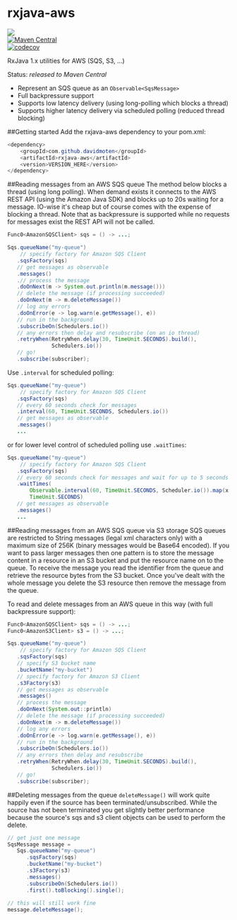 # rxjava-aws
<a href="https://travis-ci.org/davidmoten/rxjava-aws"><img src="https://travis-ci.org/davidmoten/rxjava-aws.svg"/></a><br/>
[![Maven Central](https://maven-badges.herokuapp.com/maven-central/com.github.davidmoten/rxjava-aws/badge.svg?style=flat)](https://maven-badges.herokuapp.com/maven-central/com.github.davidmoten/rxjava-aws)<br/>
[![codecov](https://codecov.io/gh/davidmoten/rxjava-aws/branch/master/graph/badge.svg)](https://codecov.io/gh/davidmoten/rxjava-aws)

RxJava 1.x utilities for AWS (SQS, S3, ...)

Status: *released to Maven Central*

* Represent an SQS queue as an `Observable<SqsMessage>`
* Full backpressure support
* Supports low latency delivery (using long-polling which blocks a thread)
* Supports higher latency delivery via scheduled polling (reduced thread blocking)

##Getting started
Add the rxjava-aws dependency to your pom.xml:

```java
<dependency>
    <groupId>com.github.davidmoten</groupId>
    <artifactId>rxjava-aws</artifactId>
    <version>VERSION_HERE</version>
</dependency>
```

##Reading messages from an AWS SQS queue
The method below blocks a thread (using long polling). When demand exists it connects to the AWS REST API (using the Amazon Java SDK) and blocks up to 20s waiting for a message. IO-wise it's cheap but of course comes with the expense of blocking a thread. Note that as backpressure is supported while no requests for messages exist the REST API will not be called.

```java
Func0<AmazonSQSClient> sqs = () -> ...;

Sqs.queueName("my-queue")
    // specify factory for Amazon SQS Client
   .sqsFactory(sqs)
   // get messages as observable
   .messages()
   .// process the message
   .doOnNext(m -> System.out.println(m.message()))
   // delete the message (if processing succeeded)
   .doOnNext(m -> m.deleteMessage())
   // log any errors
   .doOnError(e -> log.warn(e.getMessage(), e))
   // run in the background
   .subscribeOn(Schedulers.io())
   // any errors then delay and resubscribe (on an io thread)
   .retryWhen(RetryWhen.delay(30, TimeUnit.SECONDS).build(), 
              Schedulers.io())
   // go!
   .subscribe(subscriber);
```

Use `.interval` for scheduled polling:


```java
Sqs.queueName("my-queue")
    // specify factory for Amazon SQS Client
   .sqsFactory(sqs)
   // every 60 seconds check for messages
   .interval(60, TimeUnit.SECONDS, Schedulers.io())
   // get messages as observable
   .messages()
   ...
```

or for lower level control of scheduled polling use `.waitTimes`:

```java
Sqs.queueName("my-queue")
    // specify factory for Amazon SQS Client
   .sqsFactory(sqs)
   // every 60 seconds check for messages and wait for up to 5 seconds
   .waitTimes(
       Observable.interval(60, TimeUnit.SECONDS, Scheduler.io()).map(x -> 5),
       TimeUnit.SECONDS)
   // get messages as observable
   .messages()
   ...
```

##Reading messages from an AWS SQS queue via S3 storage
SQS queues are restricted to String messages (legal xml characters only) with a maximum size of 256K (binary messages would be Base64 encoded). If you want to pass larger messages then one pattern is to store the message content in a resource in an S3 bucket and put the resource name on to the queue. To receive the message you read the identifier from the queue and retrieve the resource bytes from the S3 bucket. Once you've dealt with the whole message you delete the S3 resource then remove the message from the queue.  

To read and delete messages from an AWS queue in this way (with full backpressure support):

```java
Func0<AmazonSQSClient> sqs = () -> ...;
Func0<AmazonS3Client> s3 = () -> ...; 

Sqs.queueName("my-queue")
    // specify factory for Amazon SQS Client
   .sqsFactory(sqs)
   // specify S3 bucket name
   .bucketName("my-bucket")
   // specify factory for Amazon S3 Client
   .s3Factory(s3)
   // get messages as observable
   .messages()
   // process the message
   .doOnNext(System.out::println)
   // delete the message (if processing succeeded)
   .doOnNext(m -> m.deleteMessage())
   // log any errors
   .doOnError(e -> log.warn(e.getMessage(), e))
   // run in the background
   .subscribeOn(Schedulers.io())
   // any errors then delay and resubscribe
   .retryWhen(RetryWhen.delay(30, TimeUnit.SECONDS).build(),
              Schedulers.io())
   // go!
   .subscribe(subscriber);
```  
##Deleting messages from the queue
`deleteMessage()` will work quite happily even if the source has been terminated/unsubscribed. While the source has not been terminated you get slightly better performance because the source's sqs and s3 client objects can be used to perform the delete.

```java
// get just one message
SqsMessage message = 
   Sqs.queueName("my-queue")
      .sqsFactory(sqs)
      .bucketName("my-bucket")
      .s3Factory(s3)
      .messages()
      .subscribeOn(Schedulers.io())
      .first().toBlocking().single();
      
// this will still work fine        
message.deleteMessage();
```  
